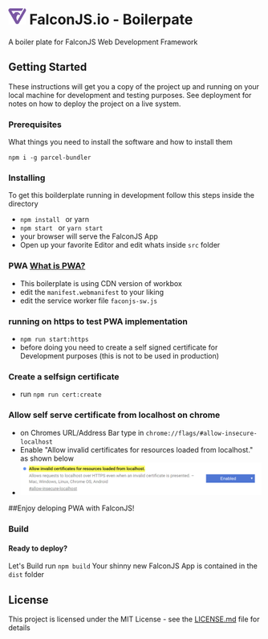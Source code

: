 # <img src="https://github.com/falcon-js/falconjs-logos/raw/master/png/FALCONJS-LOGO-992FFF.png" width="35">  FalconJS.io - Boilerpate

A boiler plate for FalconJS Web Development Framework

## Getting Started

These instructions will get you a copy of the project up and running on your local machine for development and testing purposes. See deployment for notes on how to deploy the project on a live system.

### Prerequisites

What things you need to install the software and how to install them

```
npm i -g parcel-bundler
```

### Installing

To get this boilderplate running in development follow this steps inside the directory

- ```npm install ``` or yarn
- ```npm start ``` or ```yarn start```
- your browser will serve the FalconJS App
- Open up your favorite Editor and edit whats inside ```src``` folder


### PWA  [What is PWA?](https://developers.google.com/web/progressive-web-apps/) 
- This boilerplate is using CDN version of workbox
- edit the ```manifest.webmanifest``` to your liking
- edit the service worker file ```faconjs-sw.js```

### running on https to test PWA implementation
- ```npm run start:https```
- before doing you need to create a self signed certificate for Development purposes (this is not to be used in  production)

### Create a selfsign certificate
- run ```npm run cert:create```

### Allow self serve certificate from localhost on chrome
- on Chromes URL/Address Bar type in ```chrome://flags/#allow-insecure-localhost```
- Enable "Allow invalid certificates for resources loaded from localhost." as shown below
- <img src="./docs/images/enable-localhost-ssl.png">


##Enjoy deloping PWA with FalconJS!

### Build
 #### Ready to deploy?
 Let's Build
run ``` npm build ```
Your shinny new FalconJS App is contained in the ```dist``` folder

## License

This project is licensed under the MIT License - see the [LICENSE.md](LICENSE.md) file for details
